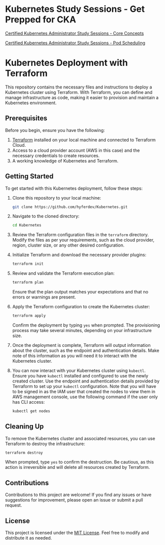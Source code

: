 # Kubernetes Study Sessions - Get Prepped for CKA

[Certified Kubernetes Administrator Study Sessions - Core Concepts](https://www.youtube.com/watch?v=R-XmozcyovI&t=2s)

[Certified Kubernetes Administrator Study Sessions - Pod Scheduling](https://www.youtube.com/watch?v=R6lvA0Z_5z8&t=5s)

# Kubernetes Deployment with Terraform

This repository contains the necessary files and instructions to deploy a Kubernetes cluster using Terraform. With Terraform, you can define and manage infrastructure as code, making it easier to provision and maintain a Kubernetes environment.

## Prerequisites

Before you begin, ensure you have the following:

1. [Terraform](https://www.terraform.io/downloads.html) installed on your local machine and connected to Terraform Cloud.
2. Access to a cloud provider account (AWS in this case) and the necessary credentials to create resources.
3. A working knowledge of Kubernetes and Terraform.

## Getting Started

To get started with this Kubernetes deployment, follow these steps:

1. Clone this repository to your local machine:

   ```bash
   git clone https://github.com/hyferdev/Kubernetes.git
   ```

2. Navigate to the cloned directory:

   ```bash
   cd Kubernetes
   ```

3. Review the Terraform configuration files in the `terraform` directory. Modify the files as per your requirements, such as the cloud provider, region, cluster size, or any other desired configuration.

4. Initialize Terraform and download the necessary provider plugins:

   ```bash
   terraform init
   ```

5. Review and validate the Terraform execution plan:

   ```bash
   terraform plan
   ```

   Ensure that the plan output matches your expectations and that no errors or warnings are present.

6. Apply the Terraform configuration to create the Kubernetes cluster:

   ```bash
   terraform apply
   ```

   Confirm the deployment by typing `yes` when prompted. The provisioning process may take several minutes, depending on your infrastructure size.

8. Once the deployment is complete, Terraform will output information about the cluster, such as the endpoint and authentication details. Make note of this information as you will need it to interact with the Kubernetes cluster.

9. You can now interact with your Kubernetes cluster using `kubectl`. Ensure you have `kubectl` installed and configured to use the newly created cluster. Use the endpoint and authentication details provided by Terraform to set up your `kubectl` configuration. Note that you will have to be signed in as the IAM user that created the nodes to view them in AWS management console, use the following command if the user only has CLI access:

   ```bash
   kubectl get nodes
   ```
  

## Cleaning Up

To remove the Kubernetes cluster and associated resources, you can use Terraform to destroy the infrastructure:

```bash
terraform destroy
```

When prompted, type `yes` to confirm the destruction. Be cautious, as this action is irreversible and will delete all resources created by Terraform.

## Contributions

Contributions to this project are welcome! If you find any issues or have suggestions for improvement, please open an issue or submit a pull request.

## License

This project is licensed under the [MIT License](LICENSE). Feel free to modify and distribute it as needed.
